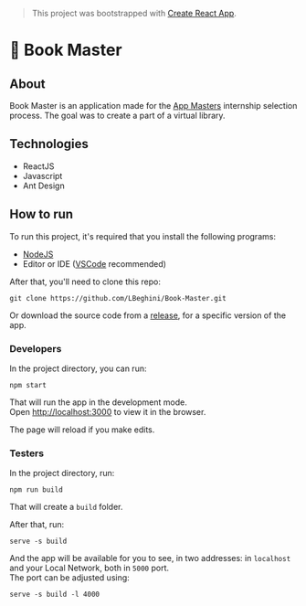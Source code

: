 >This project was bootstrapped with [Create React App](https://github.com/facebook/create-react-app).

# :book: Book Master
## About

Book Master is an application made for the [App Masters](https://appmasters.io/pt/) internship selection process. The goal was to create a part of a virtual library.

## Technologies

- ReactJS
- Javascript
- Ant Design

## How to run

To run this project, it's required that you install the following programs:
- [NodeJS](https://nodejs.org/en/)
- Editor or IDE ([VSCode](https://code.visualstudio.com) recommended)

After that, you'll need to clone this repo:
```
git clone https://github.com/LBeghini/Book-Master.git
```

Or download the source code from a [release](https://github.com/LBeghini/Book-Master/releases), for a specific version of the app.

### Developers

In the project directory, you can run:
```
npm start
```

That will run the app in the development mode.  
Open [http://localhost:3000](http://localhost:3000) to view it in the browser.

The page will reload if you make edits.  

### Testers

In the project directory, run:
```
npm run build
```
That will create a `build` folder.
  
After that, run:
```
serve -s build
```
And the app will be available for you to see, in two addresses: in `localhost` and your Local Network, both in `5000` port.  
The port can be adjusted using:  
```
serve -s build -l 4000
```
